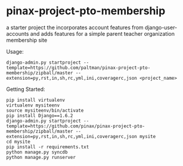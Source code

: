 pinax-project-pto-membership
============================

a starter project the incorporates account features from django-user-accounts and
adds features for a simple parent teacher organization membership site


Usage:

    django-admin.py startproject --template=https://github.com/paltman/pinax-project-pto-membership/zipball/master --extension=py,rst,in,sh,rc,yml,ini,coveragerc,json <project_name>

Getting Started:

    pip install virtualenv
    virtualenv mysiteenv
    source mysiteenv/bin/activate
    pip install Django==1.6.2
    django-admin.py startproject --template=https://github.com/pinax/pinax-project-pto-membership/zipball/master --extension=py,rst,in,sh,rc,yml,ini,coveragerc,json mysite
    cd mysite
    pip install -r requirements.txt
    python manage.py syncdb
    python manage.py runserver
